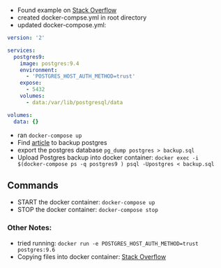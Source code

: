 - Found example on [Stack Overflow](https://stackoverflow.com/questions/35679995/how-to-use-a-postgresql-container-with-existing-data)
- created docker-compse.yml in root directory
- updated docker-compose.yml:

```yml
version: '2'

services:
  postgres9:
    image: postgres:9.4
    environment:
      - 'POSTGRES_HOST_AUTH_METHOD=trust'
    expose:
      - 5432
    volumes:
      - data:/var/lib/postgresql/data

volumes:
  data: {}
```

- ran `docker-compose up`
- Find [article](https://www.tecmint.com/backup-and-restore-postgresql-database/) to backup postgres
- export the postgres database `pg_dump postgres > backup.sql`
- Upload Postgres backup into docker container:
  `docker exec -i $(docker-compose ps -q postgres9 ) psql -Upostgres < backup.sql`

## Commands

- START the docker container: `docker-compose up`
- STOP the docker container: `docker-compose stop`

### Other Notes:

- tried running: `docker run -e POSTGRES_HOST_AUTH_METHOD=trust postgres:9.6`
- Copying files into docker container: [Stack Overflow](https://stackoverflow.com/questions/22907231/how-to-copy-files-from-host-to-docker-container)
